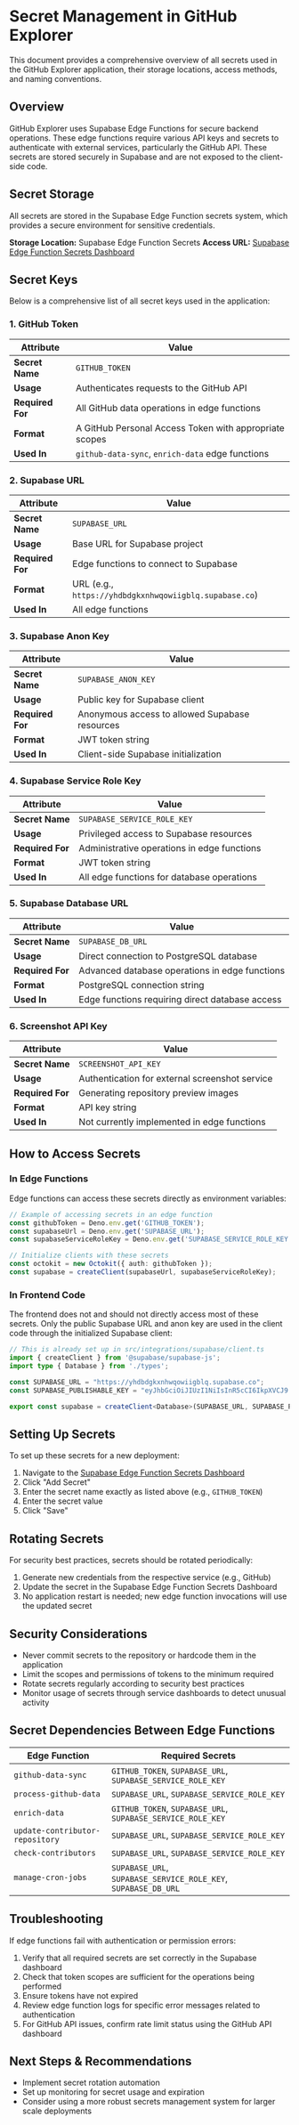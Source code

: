 
# Secret Management in GitHub Explorer

This document provides a comprehensive overview of all secrets used in the GitHub Explorer application, their storage locations, access methods, and naming conventions.

## Overview

GitHub Explorer uses Supabase Edge Functions for secure backend operations. These edge functions require various API keys and secrets to authenticate with external services, particularly the GitHub API. These secrets are stored securely in Supabase and are not exposed to the client-side code.

## Secret Storage

All secrets are stored in the Supabase Edge Function secrets system, which provides a secure environment for sensitive credentials. 

**Storage Location:** Supabase Edge Function Secrets
**Access URL:** [Supabase Edge Function Secrets Dashboard](https://supabase.com/dashboard/project/yhdbdgkxnhwqowiigblq/settings/functions)

## Secret Keys

Below is a comprehensive list of all secret keys used in the application:

### 1. GitHub Token

| Attribute | Value |
|-----------|-------|
| **Secret Name** | `GITHUB_TOKEN` |
| **Usage** | Authenticates requests to the GitHub API |
| **Required For** | All GitHub data operations in edge functions |
| **Format** | A GitHub Personal Access Token with appropriate scopes |
| **Used In** | `github-data-sync`, `enrich-data` edge functions |

### 2. Supabase URL

| Attribute | Value |
|-----------|-------|
| **Secret Name** | `SUPABASE_URL` |
| **Usage** | Base URL for Supabase project |
| **Required For** | Edge functions to connect to Supabase |
| **Format** | URL (e.g., `https://yhdbdgkxnhwqowiigblq.supabase.co`) |
| **Used In** | All edge functions |

### 3. Supabase Anon Key

| Attribute | Value |
|-----------|-------|
| **Secret Name** | `SUPABASE_ANON_KEY` |
| **Usage** | Public key for Supabase client |
| **Required For** | Anonymous access to allowed Supabase resources |
| **Format** | JWT token string |
| **Used In** | Client-side Supabase initialization |

### 4. Supabase Service Role Key

| Attribute | Value |
|-----------|-------|
| **Secret Name** | `SUPABASE_SERVICE_ROLE_KEY` |
| **Usage** | Privileged access to Supabase resources |
| **Required For** | Administrative operations in edge functions |
| **Format** | JWT token string |
| **Used In** | All edge functions for database operations |

### 5. Supabase Database URL

| Attribute | Value |
|-----------|-------|
| **Secret Name** | `SUPABASE_DB_URL` |
| **Usage** | Direct connection to PostgreSQL database |
| **Required For** | Advanced database operations in edge functions |
| **Format** | PostgreSQL connection string |
| **Used In** | Edge functions requiring direct database access |

### 6. Screenshot API Key

| Attribute | Value |
|-----------|-------|
| **Secret Name** | `SCREENSHOT_API_KEY` |
| **Usage** | Authentication for external screenshot service |
| **Required For** | Generating repository preview images |
| **Format** | API key string |
| **Used In** | Not currently implemented in edge functions |

## How to Access Secrets

### In Edge Functions

Edge functions can access these secrets directly as environment variables:

```typescript
// Example of accessing secrets in an edge function
const githubToken = Deno.env.get('GITHUB_TOKEN');
const supabaseUrl = Deno.env.get('SUPABASE_URL');
const supabaseServiceRoleKey = Deno.env.get('SUPABASE_SERVICE_ROLE_KEY');

// Initialize clients with these secrets
const octokit = new Octokit({ auth: githubToken });
const supabase = createClient(supabaseUrl, supabaseServiceRoleKey);
```

### In Frontend Code

The frontend does not and should not directly access most of these secrets. Only the public Supabase URL and anon key are used in the client code through the initialized Supabase client:

```typescript
// This is already set up in src/integrations/supabase/client.ts
import { createClient } from '@supabase/supabase-js';
import type { Database } from './types';

const SUPABASE_URL = "https://yhdbdgkxnhwqowiigblq.supabase.co";
const SUPABASE_PUBLISHABLE_KEY = "eyJhbGciOiJIUzI1NiIsInR5cCI6IkpXVCJ9.eyJpc3MiOiJzdXBhYmFzZSIsInJlZiI6InloZGJkZ2t4bmh3cW93aWlnYmxxIiwicm9sZSI6ImFub24iLCJpYXQiOjE3NDAxNzU4MTksImV4cCI6MjA1NTc1MTgxOX0.3i4VuHH09WC9MCr_GLumu0HCyioy1YOdT3ovdWqIpHU";

export const supabase = createClient<Database>(SUPABASE_URL, SUPABASE_PUBLISHABLE_KEY);
```

## Setting Up Secrets

To set up these secrets for a new deployment:

1. Navigate to the [Supabase Edge Function Secrets Dashboard](https://supabase.com/dashboard/project/yhdbdgkxnhwqowiigblq/settings/functions)
2. Click "Add Secret"
3. Enter the secret name exactly as listed above (e.g., `GITHUB_TOKEN`)
4. Enter the secret value
5. Click "Save"

## Rotating Secrets

For security best practices, secrets should be rotated periodically:

1. Generate new credentials from the respective service (e.g., GitHub)
2. Update the secret in the Supabase Edge Function Secrets Dashboard
3. No application restart is needed; new edge function invocations will use the updated secret

## Security Considerations

- Never commit secrets to the repository or hardcode them in the application
- Limit the scopes and permissions of tokens to the minimum required
- Rotate secrets regularly according to security best practices
- Monitor usage of secrets through service dashboards to detect unusual activity

## Secret Dependencies Between Edge Functions

| Edge Function | Required Secrets |
|---------------|-----------------|
| `github-data-sync` | `GITHUB_TOKEN`, `SUPABASE_URL`, `SUPABASE_SERVICE_ROLE_KEY` |
| `process-github-data` | `SUPABASE_URL`, `SUPABASE_SERVICE_ROLE_KEY` |
| `enrich-data` | `GITHUB_TOKEN`, `SUPABASE_URL`, `SUPABASE_SERVICE_ROLE_KEY` |
| `update-contributor-repository` | `SUPABASE_URL`, `SUPABASE_SERVICE_ROLE_KEY` |
| `check-contributors` | `SUPABASE_URL`, `SUPABASE_SERVICE_ROLE_KEY` |
| `manage-cron-jobs` | `SUPABASE_URL`, `SUPABASE_SERVICE_ROLE_KEY`, `SUPABASE_DB_URL` |

## Troubleshooting

If edge functions fail with authentication or permission errors:

1. Verify that all required secrets are set correctly in the Supabase dashboard
2. Check that token scopes are sufficient for the operations being performed
3. Ensure tokens have not expired
4. Review edge function logs for specific error messages related to authentication
5. For GitHub API issues, confirm rate limit status using the GitHub API dashboard

## Next Steps & Recommendations

- Implement secret rotation automation
- Set up monitoring for secret usage and expiration
- Consider using a more robust secrets management system for larger scale deployments

